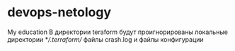 # devops-netology
My education 
В директории teraform будут проигнорированы локальные директории 
**/.terraform/*
файлы
crash.log
и файлы конфигурации
